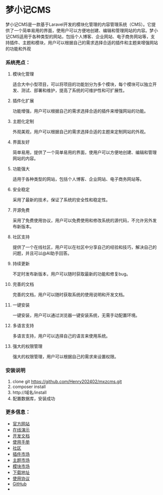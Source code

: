 
# **梦小记CMS**

梦小记CMS是一款基于Laravel开发的模块化管理的内容管理系统（CMS）。它提供了一个简单易用的界面，使用户可以方便地创建、编辑和管理网站的内容。梦小记CMS适用于各种类型的网站，包括个人博客、企业网站、电子商务网站等，支持插件、主题和模块，用户可以根据自己的需求选择合适的插件和主题来增强网站的功能和外观

### 系统亮点：
1. 模块化管理

    适合大中小型项目，可以将项目的功能划分为多个模块，每个模块可以独立开发、测试、部署和维护，提高了系统的可维护性和可扩展性。

2. 插件化扩展

    功能增强，用户可以根据自己的需求选择合适的插件来增强网站的功能。

3. 主题化定制
    
    外观美观，用户可以根据自己的需求选择合适的主题来定制网站的外观。

4. 界面友好
   
    简单易用，提供了一个简单易用的界面，使用户可以方便地创建、编辑和管理网站的内容。

5. 功能强大
        
    适用于各种类型的网站，包括个人博客、企业网站、电子商务网站等。

6. 安全稳定
        
    采用了最新的技术，保证了系统的安全性和稳定性。

7. 开源免费
            
    采用了免费使用协议，用户可以免费使用和修改系统的源代码，不允许另外发布新版本。

8. 社区支持
                
    提供了一个在线社区，用户可以在社区中分享自己的经验和技巧，解决自己的问题，并且可以@AI助手回答。

9. 持续更新
                        
    不定时发布新版本，用户可以随时获取最新的功能和修复bug。

10. 完善的文档
                            
    完善的文档，用户可以随时获取系统的使用说明和开发文档。
11. 一键安装
                            
    一键安装，用户可以通过浏览器一键安装系统，无需手动配置环境。
12. 多语言支持
                            
    多语言支持，用户可以选择自己的语言来使用系统。
13. 强大的权限管理
                            
    强大的权限管理，用户可以根据自己的需求来设置权限。

### 安装说明

1. clone git https://github.com/Henry202402/mxzcms.git
2. composer install
3. http://域名/install
4. 配置数据库，安装成功

### 更多信息：
- [官方网站](https://www.mxzcms.com)
- [在线演示](https://demo.mxzcms.com)
- [开发文档](https://manongdoc.com/coder/describe?course_id=13)
- [使用手册](https://manongdoc.com/coder/describe?course_id=14)
- [社区](https://www.mxzcloud.com/bbs)
- [插件市场](https://www.mxzcloud.com/cloud/applist?cloudtype=plugin)
- [主题市场](https://www.mxzcloud.com/cloud/applist?cloudtype=theme)
- [模块市场](https://www.mxzcloud.com/cloud/applist?cloudtype=module)
- [下载地址](https://www.mxzcloud.com)
- [使用协议](https://www.mxzcloud.com/api/cloud/getAgrees)
- [GitHub](https://github.com/Henry202402/mxzcms.git)
- 





